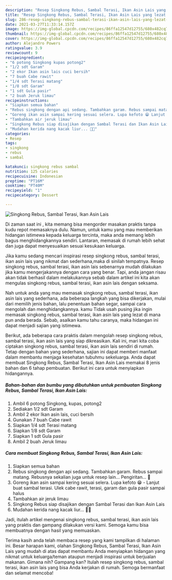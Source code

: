```yaml
---
description: "Resep Singkong Rebus, Sambal Terasi, Ikan Asin Lais yang lezat Untuk Jualan"
title: "Resep Singkong Rebus, Sambal Terasi, Ikan Asin Lais yang lezat Untuk Jualan"
slug: 286-resep-singkong-rebus-sambal-terasi-ikan-asin-lais-yang-lezat-untuk-jualan
date: 2021-03-27T11:33:14.157Z
image: https://img-global.cpcdn.com/recipes/86ffa12547d12755/680x482cq70/singkong-rebus-sambal-terasi-ikan-asin-lais-foto-resep-utama.jpg
thumbnail: https://img-global.cpcdn.com/recipes/86ffa12547d12755/680x482cq70/singkong-rebus-sambal-terasi-ikan-asin-lais-foto-resep-utama.jpg
cover: https://img-global.cpcdn.com/recipes/86ffa12547d12755/680x482cq70/singkong-rebus-sambal-terasi-ikan-asin-lais-foto-resep-utama.jpg
author: Alejandro Powers
ratingvalue: 3.9
reviewcount: 9
recipeingredient:
- "6 potong Singkong kupas potong2"
- "1/2 sdt Garam"
- "2 ekor Ikan asin lais cuci bersih"
- "7 buah Cabe rawit"
- "1/4 sdt Terasi matang"
- "1/8 sdt Garam"
- "1 sdt Gula pasir"
- "2 buah Jeruk limau"
recipeinstructions:
- "Siapkan semua bahan"
- "Rebus singkong dengan api sedang. Tambahkan garam. Rebus sampai matang. Rebusnya sekalian juga untuk resep lain... Pengiritan... 🤭"
- "Goreng ikan asin sampai kering sesuai selera. Lupa kefoto 😁 Lanjut buat sambal terasi. Ulek cabe rawit, terasi, garam dan gula pasir sampai halus"
- "Tambahkan air jeruk limau"
- "Singkong Rebus siap disajikan dengan Sambal Terasi dan Ikan Asin Lais"
- "Mudahan kerida nang kacak liur... 🤭😁"
categories:
- Resep
tags:
- singkong
- rebus
- sambal

katakunci: singkong rebus sambal 
nutrition: 125 calories
recipecuisine: Indonesian
preptime: "PT16M"
cooktime: "PT40M"
recipeyield: "1"
recipecategory: Dessert

---
```



![Singkong Rebus, Sambal Terasi, Ikan Asin Lais](https://img-global.cpcdn.com/recipes/86ffa12547d12755/680x482cq70/singkong-rebus-sambal-terasi-ikan-asin-lais-foto-resep-utama.jpg)

Di zaman  saat ini , kita memang bisa mengorder masakan praktis tanpa kudu repot memasaknya dulu. Namun, untuk kamu yang mau memberikan hidangan istimewa kepada keluarga tercinta, maka anda memang lebih bagus menghidangkannya sendiri. Lantaran, memasak di rumah lebih sehat dan juga dapat menyesuaikan sesuai kesukaan keluarga.

Jika kamu sedang mencari inspirasi resep singkong rebus, sambal terasi, ikan asin lais yang nikmat dan sederhana,maka di sinilah tempatnya. Resep singkong rebus, sambal terasi, ikan asin lais  sebenarnya mudah dilakukan jika kamu mengerjakannya dengan cara yang benar. Tapi, anda jangan risau akan tidak berhasil dalam melakukannya 
sebab dalam artikel ini kita akan mengulas singkong rebus, sambal terasi, ikan asin lais dengan seksama.  



Nah untuk anda yang mau memasak singkong rebus, sambal terasi, ikan asin lais yang sederhana, ada beberapa langkah yang bisa dikerjakan, mulai dari memilih jenis bahan, lalu penentuan bahan segar, sampai cara mengolah dan menghidangkannya. kamu Tidak usah pusing jika ingin memasak singkong rebus, sambal terasi, ikan asin lais yang lezat di mana pun anda berada. Sebab, asalkan kamu  tahu caranya, maka hidangan ini dapat menjadi sajian yang istimewa.

Berikut, ada beberapa cara praktis  dalam mengolah resep singkong rebus, sambal terasi, ikan asin lais yang siap dikreasikan. Kali ini, mari kita coba ciptakan singkong rebus, sambal terasi, ikan asin lais sendiri di rumah. Tetap dengan bahan yang sederhana, sajian ini dapat memberi manfaat dalam membantu menjaga kesehatan tubuhmu sekeluarga. Anda dapat membuat Singkong Rebus, Sambal Terasi, Ikan Asin Lais memakai 8 jenis bahan dan 6 tahap pembuatan. Berikut ini cara untuk menyiapkan hidangannya.

<!--inarticleads1-->

##### Bahan-bahan dan bumbu yang dibutuhkan untuk pembuatan Singkong Rebus, Sambal Terasi, Ikan Asin Lais:

1. Ambil 6 potong Singkong, kupas, potong2
1. Sediakan 1/2 sdt Garam
1. Ambil 2 ekor Ikan asin lais, cuci bersih
1. Gunakan 7 buah Cabe rawit
1. Siapkan 1/4 sdt Terasi matang
1. Siapkan 1/8 sdt Garam
1. Siapkan 1 sdt Gula pasir
1. Ambil 2 buah Jeruk limau




<!--inarticleads2-->

##### Cara membuat Singkong Rebus, Sambal Terasi, Ikan Asin Lais:

1. Siapkan semua bahan
1. Rebus singkong dengan api sedang. Tambahkan garam. Rebus sampai matang. Rebusnya sekalian juga untuk resep lain... Pengiritan... 🤭
1. Goreng ikan asin sampai kering sesuai selera. Lupa kefoto 😁 - Lanjut buat sambal terasi. Ulek cabe rawit, terasi, garam dan gula pasir sampai halus
1. Tambahkan air jeruk limau
1. Singkong Rebus siap disajikan dengan Sambal Terasi dan Ikan Asin Lais
1. Mudahan kerida nang kacak liur... 🤭😁




Jadi, itulah artikel mengenai  singkong rebus, sambal terasi, ikan asin lais  yang praktis dan gampang dilakukan versi kami. Semoga kamu bisa membuatnya dengan hasil yang memuaskan. 

Terima kasih anda telah membaca resep yang kami tampilkan di halaman ini. Besar harapan kami, olahan  Singkong Rebus, Sambal Terasi, Ikan Asin Lais yang mudah di atas dapat membantu Anda menyiapkan hidangan yang nikmat untuk keluarga/teman ataupun menjadi inspirasi untuk berjualan makanan. Gimana nih? Gampang kan? Itulah resep singkong rebus, sambal terasi, ikan asin lais yang bisa Anda kerjakan di rumah. Semoga bermanfaat dan selamat mencoba!

